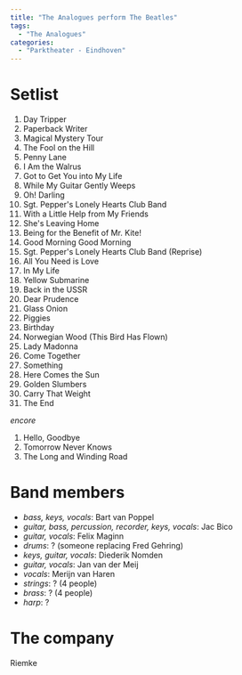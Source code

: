 ```yaml
---
title: "The Analogues perform The Beatles"
tags:
  - "The Analogues"
categories:
  - "Parktheater - Eindhoven"
---
```

# Setlist

1. Day Tripper
1. Paperback Writer
1. Magical Mystery Tour
1. The Fool on the Hill
1. Penny Lane
1. I Am the Walrus
1. Got to Get You into My Life
1. While My Guitar Gently Weeps
1. Oh! Darling
1. Sgt. Pepper's Lonely Hearts Club Band
1. With a Little Help from My Friends
1. She's Leaving Home
1. Being for the Benefit of Mr. Kite!
1. Good Morning Good Morning
1. Sgt. Pepper's Lonely Hearts Club Band (Reprise)
1. All You Need is Love
1. In My Life
1. Yellow Submarine
1. Back in the USSR
1. Dear Prudence
1. Glass Onion
1. Piggies
1. Birthday
1. Norwegian Wood (This Bird Has Flown)
1. Lady Madonna
1. Come Together
1. Something
1. Here Comes the Sun
1. Golden Slumbers
1. Carry That Weight
1. The End

_encore_

1. Hello, Goodbye
1. Tomorrow Never Knows
1. The Long and Winding Road

# Band members

- _bass, keys, vocals_: Bart van Poppel
- _guitar, bass, percussion, recorder, keys, vocals_: Jac Bico
- _guitar, vocals_: Felix Maginn
- _drums_: ? (someone replacing Fred Gehring)
- _keys, guitar, vocals_: Diederik Nomden
- _guitar, vocals_: Jan van der Meij
- _vocals_: Merijn van Haren
- _strings_: ? (4 people)
- _brass_: ? (4 people)
- _harp_: ?

# The company

Riemke
